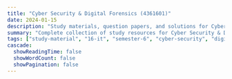 ```yaml
---
title: "Cyber Security & Digital Forensics (4361601)"
date: 2024-01-15
description: "Study materials, question papers, and solutions for Cyber Security & Digital Forensics (4361601) - Information Technology, Semester 6"
summary: "Complete collection of study resources for Cyber Security & Digital Forensics including syllabus, question papers from 2024-2025, and detailed solutions"
tags: ["study-material", "16-it", "semester-6", "cyber-security", "digital-forensics", "csdf", "4361601"]
cascade:
  showReadingTime: false
  showWordCount: false
  showPagination: false
---
```

